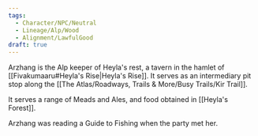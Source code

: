 ```yaml
---
tags:
  - Character/NPC/Neutral
  - Lineage/Alp/Wood
  - Alignment/LawfulGood
draft: true
---
```

Arzhang is the Alp keeper of Heyla's rest, a tavern in the hamlet of [[Fivakumaaru#Heyla's Rise|Heyla's Rise]]. It serves as an intermediary pit stop along the [[The Atlas/Roadways, Trails & More/Busy Trails/Kir Trail]]. 

It serves a range of Meads and Ales, and food obtained in [[Heyla's Forest]]. 

Arzhang was reading a Guide to Fishing when the party met her. 